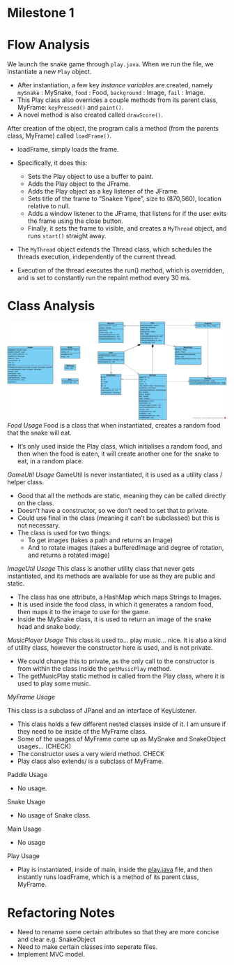 # Milestone 1

# Flow Analysis

We launch the snake game through `play.java`.
When we run the file, we instantiate a new `Play` object.
- After instantiation, a few key *instance variables* are created, namely `mySnake` : MySnake, `food` : Food, `background` : Image, `fail` : Image.
- This Play class also overrides a couple methods from its parent class, MyFrame: `keyPressed()` and `paint()`.
- A novel method is also created called `drawScore()`.

After creation of the object, the program calls a method (from the parents class, MyFrame) called `loadFrame()`.
- loadFrame, simply loads the frame.
- Specifically, it does this:
  - Sets the Play object to use a buffer to paint.
  - Adds the Play object to the JFrame.
  - Adds the Play object as a key listener of the JFrame.
  - Sets title of the frame to “Snakee Yipee”, size to (870,560), location relative to null.
  - Adds a window listener to the JFrame, that listens for if the user exits the frame using the close button.
  - Finally, it sets the frame to visible, and creates a `MyThread` object, and runs `start()` straight away.

- The `MyThread` object extends the Thread class, which schedules the threads execution, independently of the current thread.
- Execution of the thread executes the run() method, which is overridden, and is set to constantly run the repaint method every 30 ms.


# Class Analysis
![Class Diagram](ClassDiagram.jpg)
*Food Usage*
Food is a class that when instantiated, creates a random food that the snake will eat.
- It’s only used inside the Play class, which initialises a random food, and then when the food is eaten, it will create another one for the snake to eat, in a random place.


*GameUtil Usage*
GameUtil is never instantiated, it is used as a utility class / helper class.
- Good that all the methods are static, meaning they can be called directly on the class.
- Doesn’t have a constructor, so we don’t need to set that to private.
- Could use final in the class (meaning it can’t be subclassed) but this is not necessary.
- The class is used for two things:
  - To get images (takes a path and returns an Image)
  - And to rotate images (takes a bufferedImage and degree of rotation, and returns a rotated image)

*ImageUtil Usage*
This class is another utility class that never gets instantiated, and its methods are available for use as they are public and static.
- The class has one attribute, a HashMap which maps Strings to Images.
- It is used inside the food class, in which it generates a random food, then maps it to the image to use for the game.
- Inside the MySnake class, it is used to return an image of the snake head and snake body.

*MusicPlayer Usage*
This class is used to… play music… nice. It is also a kind of utility class, however the constructor here is used, and is not private.
- We could change this to private, as the only call to the constructor is from within the class inside the `getMusicPlay` method.
- The getMusicPlay static method is called from the Play class, where it is used to play some music.

*MyFrame Usage*

This class is a subclass of JPanel and an interface of KeyListener.
- This class holds a few different nested classes inside of it. I am unsure if they need to be inside of the MyFrame class.
- Some of the usages of MyFrame come up as MySnake and SnakeObject usages… (CHECK)
- The constructor uses a very wierd method. CHECK
- Play class also extends/ is a subclass of MyFrame.

Paddle Usage 
- No usage.

Snake Usage
- No usage of Snake class.

Main Usage
- No usage

Play Usage
- Play is instantiated, inside of main, inside the [play.java](http://play.java) file, and then instantly runs loadFrame, which is a method of its parent class, MyFrame.

# Refactoring Notes
- Need to rename some certain attributes so that they are more concise and clear e.g. SnakeObject
- Need to make certain classes into seperate files.
- Implement MVC model.

